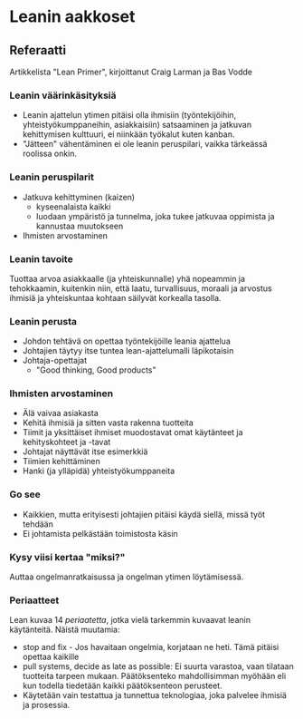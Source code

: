 # Leanin aakkoset
## Referaatti
Artikkelista "Lean Primer", kirjoittanut Craig Larman ja Bas Vodde

### Leanin väärinkäsityksiä
* Leanin ajattelun ytimen pitäisi olla ihmisiin (työntekijöihin, yhteistyökumppaneihin, asiakkaisiin) satsaaminen ja jatkuvan kehittymisen kulttuuri, ei niinkään työkalut kuten kanban. 
* "Jätteen" vähentäminen ei ole leanin peruspilari, vaikka tärkeässä roolissa onkin. 

### Leanin peruspilarit
* Jatkuva kehittyminen (kaizen)
    * kyseenalaista kaikki
    * luodaan ympäristö ja tunnelma, joka tukee jatkuvaa oppimista ja kannustaa muutokseen
* Ihmisten arvostaminen

### Leanin tavoite
Tuottaa arvoa asiakkaalle (ja yhteiskunnalle) yhä nopeammin ja tehokkaamin, kuitenkin niin, että laatu, turvallisuus, moraali ja arvostus ihmisiä ja yhteiskuntaa kohtaan säilyvät korkealla tasolla. 

### Leanin perusta
* Johdon tehtävä on opettaa työntekijöille leania ajattelua
* Johtajien täytyy itse tuntea lean-ajattelumalli läpikotaisin
* Johtaja-opettajat
    * "Good thinking, Good products"

### Ihmisten arvostaminen
* Älä vaivaa asiakasta
* Kehitä ihmisiä ja sitten vasta rakenna tuotteita
* Tiimit ja yksittäiset ihmiset muodostavat omat käytänteet ja kehityskohteet ja -tavat
* Johtajat näyttävät itse esimerkkiä
* Tiimien kehittäminen 
* Hanki (ja ylläpidä) yhteistyökumppaneita

### Go see
* Kaikkien, mutta erityisesti johtajien pitäisi käydä siellä, missä työt tehdään
* Ei johtamista pelkästään toimistosta käsin

### Kysy viisi kertaa "miksi?"
Auttaa ongelmanratkaisussa ja ongelman ytimen löytämisessä. 

### Periaatteet
Lean kuvaa 14 *periaatetta*, jotka vielä tarkemmin kuvaavat leanin käytänteitä. Näistä muutamia: 
* stop and fix - Jos havaitaan ongelmia, korjataan ne heti. Tämä pitäisi opettaa kaikille
* pull systems, decide as late as possible: Ei suurta varastoa, vaan tilataan tuotteita tarpeen mukaan. Päätöksenteko mahdollisimman myöhään eli kun todella tiedetään kaikki päätöksenteon perusteet. 
* Käytetään vain testattua ja tunnettua teknologiaa, joka palvelee ihmisiä ja prosessia. 
